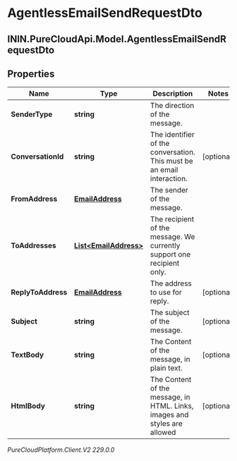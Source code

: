 # AgentlessEmailSendRequestDto

## ININ.PureCloudApi.Model.AgentlessEmailSendRequestDto

## Properties

|Name | Type | Description | Notes|
|------------ | ------------- | ------------- | -------------|
| **SenderType** | **string** | The direction of the message. | |
| **ConversationId** | **string** | The identifier of the conversation. This must be an email interaction. | [optional] |
| **FromAddress** | [**EmailAddress**](EmailAddress) | The sender of the message. | |
| **ToAddresses** | [**List&lt;EmailAddress&gt;**](EmailAddress) | The recipient of the message. We currently support one recipient only. | |
| **ReplyToAddress** | [**EmailAddress**](EmailAddress) | The address to use for reply. | [optional] |
| **Subject** | **string** | The subject of the message. | [optional] |
| **TextBody** | **string** | The Content of the message, in plain text. | [optional] |
| **HtmlBody** | **string** | The Content of the message, in HTML. Links, images and styles are allowed | [optional] |



_PureCloudPlatform.Client.V2 229.0.0_
